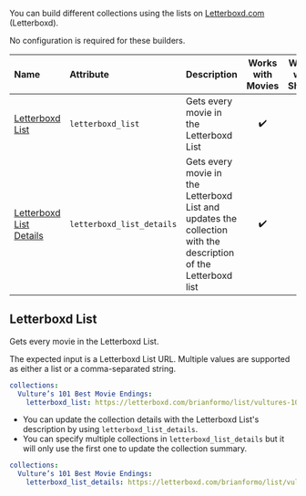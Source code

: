 You can build different collections using the lists on [Letterboxd.com](https://letterboxd.com/) (Letterboxd). 

No configuration is required for these builders.

| Name | Attribute | Description | Works with Movies | Works with Shows |
| :-- | :-- | :-- | :--: | :--: |
| [Letterboxd List](#letterboxd-list) | `letterboxd_list` | Gets every movie in the Letterboxd List | :heavy_check_mark: | :x: |
| [Letterboxd List Details ](#letterboxd-list) | `letterboxd_list_details` | Gets every movie in the Letterboxd List and updates the collection with the description of the Letterboxd list | :heavy_check_mark: | :x: |

## Letterboxd List
Gets every movie in the Letterboxd List.

The expected input is a Letterboxd List URL. Multiple values are supported as either a list or a comma-separated string.

```yaml
collections:
  Vulture’s 101 Best Movie Endings:
    letterboxd_list: https://letterboxd.com/brianformo/list/vultures-101-best-movie-endings/
```

* You can update the collection details with the Letterboxd List's description by using `letterboxd_list_details`.
* You can specify multiple collections in `letterboxd_list_details` but it will only use the first one to update the collection summary.

```yaml
collections:
  Vulture’s 101 Best Movie Endings:
    letterboxd_list_details: https://letterboxd.com/brianformo/list/vultures-101-best-movie-endings/
```
